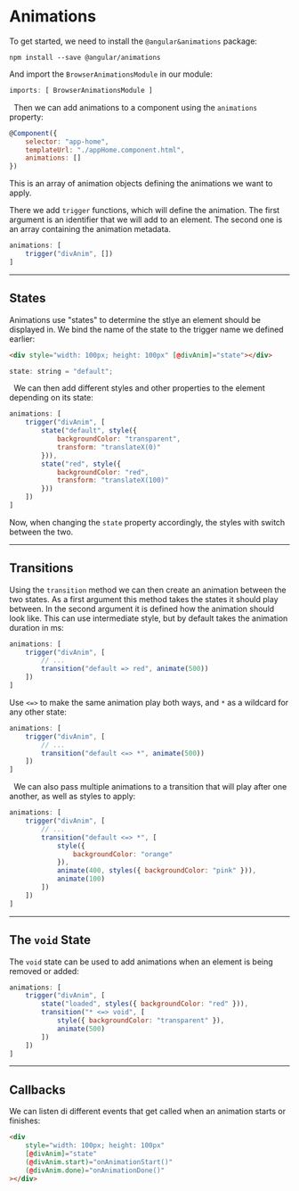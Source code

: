# Animations

To get started, we need to install the `@angular&animations` package:
```
npm install --save @angular/animations
```
And import the `BrowserAnimationsModule` in our module:
```js
imports: [ BrowserAnimationsModule ]
```

&nbsp;
Then we can add animations to a component using the `animations` property:
```js
@Component({
    selector: "app-home",
    templateUrl: "./appHome.component.html",
    animations: []
})
```
This is an array of animation objects defining the animations we want to apply.

There we add `trigger` functions, which will define the animation. 
The first argument is an identifier that we will add to an element. The second one is an array containing the animation metadata.
```js
animations: [
    trigger("divAnim", [])
]
```

---
## States
Animations use "states" to determine the stlye an element should be displayed in. We bind the name of the state to the trigger name we defined earlier:
```html
<div style="width: 100px; height: 100px" [@divAnim]="state"></div>
```
```js
state: string = "default";
```

&nbsp;
We can then add different styles and other properties to the element depending on its state:
```js
animations: [
    trigger("divAnim", [
        state("default", style({
            backgroundColor: "transparent",
            transform: "translateX(0)"
        })),
        state("red", style({
            backgroundColor: "red",
            transform: "translateX(100)"
        }))
    ])
]
```
Now, when changing the `state` property accordingly, the styles with switch between the two.

---
## Transitions
Using the `transition` method we can then create an animation between the two states.
As a first argument this method takes the states it should play between. In the second argument it is defined how the animation should look like. This can use intermediate style, but by default takes the animation duration in ms:
```js
animations: [
    trigger("divAnim", [
        // ...
        transition("default => red", animate(500))
    ])
]
```
Use `<=>` to make the same animation play both ways, and `*` as a wildcard for any other state:
```js
animations: [
    trigger("divAnim", [
        // ...
        transition("default <=> *", animate(500))
    ])
]
```

&nbsp;
We can also pass multiple animations to a transition that will play after one another, as well as styles to apply:
```js
animations: [
    trigger("divAnim", [
        // ...
        transition("default <=> *", [
            style({
                backgroundColor: "orange"
            }),
            animate(400, styles({ backgroundColor: "pink" })),
            animate(100)
        ])
    ])
]
```

---
## The `void` State
The `void` state can be used to add animations when an element is being removed or added:
```js
animations: [
    trigger("divAnim", [
        state("loaded", styles({ backgroundColor: "red" })),
        transition("* <=> void", [
            style({ backgroundColor: "transparent" }),
            animate(500)
        ])
    ])
]
```

---
## Callbacks
We can listen di different events that get called when an animation starts or finishes:
```html
<div 
    style="width: 100px; height: 100px" 
    [@divAnim]="state"
    (@divAnim.start)="onAnimationStart()"
    (@divAnim.done)="onAnimationDone()"
></div>
```